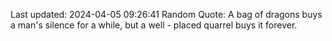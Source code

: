 Last updated: 2024-04-05 09:26:41
Random Quote: A bag of dragons buys a man's silence for a while, but a well - placed quarrel buys it forever. 